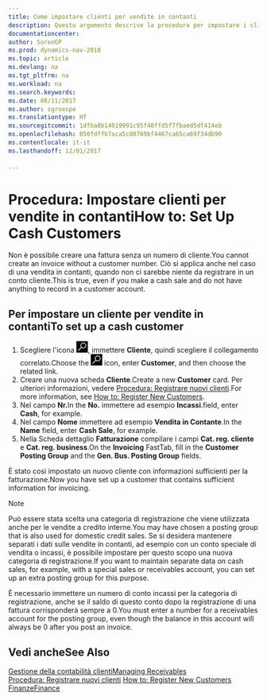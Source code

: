 ```yaml
---
title: Come impostare clienti per vendite in contanti
description: Questo argomento descrive la procedura per impostare i clienti che pagano in contanti.
documentationcenter: 
author: SorenGP
ms.prod: dynamics-nav-2018
ms.topic: article
ms.devlang: na
ms.tgt_pltfrm: na
ms.workload: na
ms.search.keywords: 
ms.date: 08/11/2017
ms.author: sgroespe
ms.translationtype: HT
ms.sourcegitcommit: 1dfba8b14019991c95f40ffd5f7fbaed5df414eb
ms.openlocfilehash: 050fdffb7aca5c00769bf4467ca65ca69f34db90
ms.contentlocale: it-it
ms.lasthandoff: 12/01/2017

---
```

# <a name="how-to-set-up-cash-customers"></a><span data-ttu-id="26b92-103">Procedura: Impostare clienti per vendite in contanti</span><span class="sxs-lookup"><span data-stu-id="26b92-103">How to: Set Up Cash Customers</span></span>
<span data-ttu-id="26b92-104">Non è possibile creare una fattura senza un numero di cliente.</span><span class="sxs-lookup"><span data-stu-id="26b92-104">You cannot create an invoice without a customer number.</span></span> <span data-ttu-id="26b92-105">Ciò si applica anche nel caso di una vendita in contanti, quando non ci sarebbe niente da registrare in un conto cliente.</span><span class="sxs-lookup"><span data-stu-id="26b92-105">This is true, even if you make a cash sale and do not have anything to record in a customer account.</span></span>  

## <a name="to-set-up-a-cash-customer"></a><span data-ttu-id="26b92-106">Per impostare un cliente per vendite in contanti</span><span class="sxs-lookup"><span data-stu-id="26b92-106">To set up a cash customer</span></span>  
1.  <span data-ttu-id="26b92-107">Scegliere l'icona ![Cerca pagina o report](media/ui-search/search_small.png "icona Cerca pagina o report"), immettere **Cliente**, quindi scegliere il collegamento correlato.</span><span class="sxs-lookup"><span data-stu-id="26b92-107">Choose the ![Search for Page or Report](media/ui-search/search_small.png "Search for Page or Report icon") icon, enter **Customer**, and then choose the related link.</span></span>  
2.  <span data-ttu-id="26b92-108">Creare una nuova scheda **Cliente**.</span><span class="sxs-lookup"><span data-stu-id="26b92-108">Create a new **Customer** card.</span></span> <span data-ttu-id="26b92-109">Per ulteriori informazioni, vedere [Procedura: Registrare nuovi clienti](sales-how-register-new-customers.md).</span><span class="sxs-lookup"><span data-stu-id="26b92-109">For more information, see [How to: Register New Customers](sales-how-register-new-customers.md).</span></span>
3.  <span data-ttu-id="26b92-110">Nel campo **Nr.**</span><span class="sxs-lookup"><span data-stu-id="26b92-110">In the **No.**</span></span> <span data-ttu-id="26b92-111">immettere ad esempio **Incassi**.</span><span class="sxs-lookup"><span data-stu-id="26b92-111">field, enter **Cash**, for example.</span></span>  
4.  <span data-ttu-id="26b92-112">Nel campo **Nome** immettere ad esempio **Vendita in Contante**.</span><span class="sxs-lookup"><span data-stu-id="26b92-112">In the **Name** field, enter **Cash Sale**, for example.</span></span>  
5.  <span data-ttu-id="26b92-113">Nella Scheda dettaglio **Fatturazione** compilare i campi **Cat. reg. cliente** e **Cat. reg. business**.</span><span class="sxs-lookup"><span data-stu-id="26b92-113">On the **Invoicing** FastTab, fill in the **Customer Posting Group** and the **Gen. Bus. Posting Group** fields.</span></span>  

 <span data-ttu-id="26b92-114">È stato così impostato un nuovo cliente con informazioni sufficienti per la fatturazione.</span><span class="sxs-lookup"><span data-stu-id="26b92-114">Now you have set up a customer that contains sufficient information for invoicing.</span></span>  

> [!NOTE]  
>  <span data-ttu-id="26b92-115">Può essere stata scelta una categoria di registrazione che viene utilizzata anche per le vendite a credito interne.</span><span class="sxs-lookup"><span data-stu-id="26b92-115">You may have chosen a posting group that is also used for domestic credit sales.</span></span> <span data-ttu-id="26b92-116">Se si desidera mantenere separati i dati sulle vendite in contanti, ad esempio con un conto speciale di vendita o incassi, è possibile impostare per questo scopo una nuova categoria di registrazione.</span><span class="sxs-lookup"><span data-stu-id="26b92-116">If you want to maintain separate data on cash sales, for example, with a special sales or receivables account, you can set up an extra posting group for this purpose.</span></span>  
>   
>  <span data-ttu-id="26b92-117">È necessario immettere un numero di conto incassi per la categoria di registrazione, anche se il saldo di questo conto dopo la registrazione di una fattura corrisponderà sempre a 0.</span><span class="sxs-lookup"><span data-stu-id="26b92-117">You must enter a number for a receivables account for the posting group, even though the balance in this account will always be 0 after you post an invoice.</span></span>  

## <a name="see-also"></a><span data-ttu-id="26b92-118">Vedi anche</span><span class="sxs-lookup"><span data-stu-id="26b92-118">See Also</span></span>
[<span data-ttu-id="26b92-119">Gestione della contabilità clienti</span><span class="sxs-lookup"><span data-stu-id="26b92-119">Managing Receivables</span></span>](receivables-manage-receivables.md)  
<span data-ttu-id="26b92-120">[Procedura: Registrare nuovi clienti](sales-how-register-new-customers.md)  </span><span class="sxs-lookup"><span data-stu-id="26b92-120">[How to: Register New Customers](sales-how-register-new-customers.md)  </span></span>  
[<span data-ttu-id="26b92-121">Finanze</span><span class="sxs-lookup"><span data-stu-id="26b92-121">Finance</span></span>](finance.md)  


